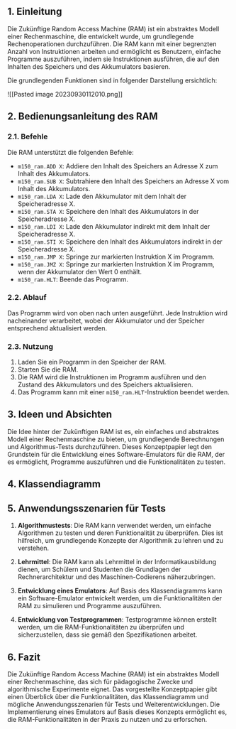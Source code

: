 ## 1. Einleitung

Die Zukünftige Random Access Machine (RAM) ist ein abstraktes Modell einer Rechenmaschine, die entwickelt wurde, um grundlegende Rechenoperationen durchzuführen. Die RAM kann mit einer begrenzten Anzahl von Instruktionen arbeiten und ermöglicht es Benutzern, einfache Programme auszuführen, indem sie Instruktionen ausführen, die auf den Inhalten des Speichers und des Akkumulators basieren.

Die grundlegenden Funktionen sind in folgender Darstellung ersichtlich:

![[Pasted image 20230930112010.png]]

## 2. Bedienungsanleitung des RAM

### 2.1. Befehle

Die RAM unterstützt die folgenden Befehle:

- `m150_ram.ADD X`: Addiere den Inhalt des Speichers an Adresse X zum Inhalt des Akkumulators.
- `m150_ram.SUB X`: Subtrahiere den Inhalt des Speichers an Adresse X vom Inhalt des Akkumulators.
- `m150_ram.LDA X`: Lade den Akkumulator mit dem Inhalt der Speicheradresse X.
- `m150_ram.STA X`: Speichere den Inhalt des Akkumulators in der Speicheradresse X.
- `m150_ram.LDI X`: Lade den Akkumulator indirekt mit dem Inhalt der Speicheradresse X.
- `m150_ram.STI X`: Speichere den Inhalt des Akkumulators indirekt in der Speicheradresse X.
- `m150_ram.JMP X`: Springe zur markierten Instruktion X im Programm.
- `m150_ram.JMZ X`: Springe zur markierten Instruktion X im Programm, wenn der Akkumulator den Wert 0 enthält.
- `m150_ram.HLT`: Beende das Programm.

### 2.2. Ablauf

Das Programm wird von oben nach unten ausgeführt. Jede Instruktion wird nacheinander verarbeitet, wobei der Akkumulator und der Speicher entsprechend aktualisiert werden.

### 2.3. Nutzung

1. Laden Sie ein Programm in den Speicher der RAM.
2. Starten Sie die RAM.
3. Die RAM wird die Instruktionen im Programm ausführen und den Zustand des Akkumulators und des Speichers aktualisieren.
4. Das Programm kann mit einer `m150_ram.HLT`-Instruktion beendet werden.

## 3. Ideen und Absichten

Die Idee hinter der Zukünftigen RAM ist es, ein einfaches und abstraktes Modell einer Rechenmaschine zu bieten, um grundlegende Berechnungen und Algorithmus-Tests durchzuführen. Dieses Konzeptpapier legt den Grundstein für die Entwicklung eines Software-Emulators für die RAM, der es ermöglicht, Programme auszuführen und die Funktionalitäten zu testen.

## 4. Klassendiagramm





## 5. Anwendungsszenarien für Tests

1. **Algorithmustests**: Die RAM kann verwendet werden, um einfache Algorithmen zu testen und deren Funktionalität zu überprüfen. Dies ist hilfreich, um grundlegende Konzepte der Algorithmik zu lehren und zu verstehen.

2. **Lehrmittel**: Die RAM kann als Lehrmittel in der Informatikausbildung dienen, um Schülern und Studenten die Grundlagen der Rechnerarchitektur und des Maschinen-Codierens näherzubringen.

3. **Entwicklung eines Emulators**: Auf Basis des Klassendiagramms kann ein Software-Emulator entwickelt werden, um die Funktionalitäten der RAM zu simulieren und Programme auszuführen.

4. **Entwicklung von Testprogrammen**: Testprogramme können erstellt werden, um die RAM-Funktionalitäten zu überprüfen und sicherzustellen, dass sie gemäß den Spezifikationen arbeitet.

## 6. Fazit

Die Zukünftige Random Access Machine (RAM) ist ein abstraktes Modell einer Rechenmaschine, das sich für pädagogische Zwecke und algorithmische Experimente eignet. Das vorgestellte Konzeptpapier gibt einen Überblick über die Funktionalitäten, das Klassendiagramm und mögliche Anwendungsszenarien für Tests und Weiterentwicklungen. Die Implementierung eines Emulators auf Basis dieses Konzepts ermöglicht es, die RAM-Funktionalitäten in der Praxis zu nutzen und zu erforschen.
